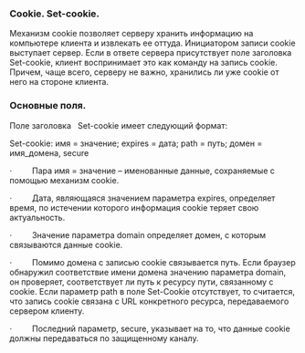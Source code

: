### Cookie. Set-cookie.
Механизм cookie позволяет серверу хранить информацию на компьютере клиента и извлекать ее оттуда. Инициатором записи cookie выступает сервер. Если в ответе сервера присутствует поле заголовка Set-cookie, клиент воспринимает это как команду на запись cookie. Причем, чаще всего, серверу не важно, хранились ли уже cookie от него на стороне клиента.

### Основные поля.
Поле заголовка   Set-cookie имеет следующий формат:

Set-cookie: имя = значение; expires = дата; path = путь; домен = имя_домена, secure

·         Пара имя = значение – именованные данные, сохраняемые с помощью механизм cookie.

·         Дата, являющаяся значением параметра expires, определяет время, по истечении которого информация cookie теряет свою актуальность. 

·         Значение параметра domain определяет домен, с которым связываются данные cookie.

·         Помимо домена с записью cookie связывается путь. Если браузер обнаружил соответствие имени домена значению параметра domain, он проверяет, соответствует ли путь к ресурсу пути, связанному с cookie. Если параметр path в поле Set-Cookie отсутствует, то считается, что запись cookie связана с URL конкретного ресурса, передаваемого сервером клиенту.

·         Последний параметр, secure, указывает на то, что данные cookie должны передаваться по защищенному каналу.
